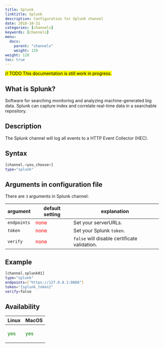 ```yaml
---
title: Splunk
linktitle: Splunk
description: Configuration for Splunk channel
date: 2018-10-31
categories: [channels]
keywords: [channels]
menu:
  docs:
    parent: "channels"
    weight: 120
weight: 120
toc: true
---
```

<mark>// TODO This documentation is still work in progress.</mark>

## What is Splunk?

Software for searching monitoring and analyzing machine-generated big data. Splunk can capture index and correlate real-time data in a searchable repository.

## Description

The Splunk channel will log all events to a HTTP Event Collector (HEC).

## Syntax

```bash
[channel.<you_choose>]
type="splunk"
```

## Arguments in configuration file

There are `3` arguments in Splunk channel:

 argument  | default setting | explanation
  ---  | --- | ---
`endpoints` |  <span style="color:red">none</span> | Set your serverURLs.
`token` | <span style="color:red">none</span> | Set your Splunk `token`.
`verify` | <span style="color:red">none</span> | `false` will disable certificate validation.



## Example

```bash
[channel.splunk01]
type="splunk"
endpoints=["https://127.0.0.1:8088"]
token="{splunk_token}"
verify=false
```

## Availability

 Linux   | MacOS
  ---  | ---
  <p style="color:green">yes</p>  | <p style="color:green">yes</p>
